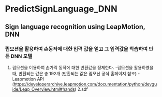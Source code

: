 # PredictSignLanguage_DNN
## Sign language recognition using LeapMotion, DNN
### 립모션을 활용하여 손동작에 대한 입력 값을 얻고 그 입력값을 학습하여 만든 DNN 모델
1. 립모션을 이용하여 손가락 동작에 대한 반환값을 정제한다.
-립모션을 활용하였을때, 반환되는 값은 총 192개 (반환되는 값은 립모션 공식 홈페이지 참조)
-Leapmotion API (https://developerarchive.leapmotion.com/documentation/python/devguide/Leap_Overview.html#hands)
2.sdf
